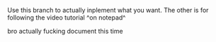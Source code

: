 Use this branch to actually inplement what you want. The other is for following the video tutorial
                                      ^on notepad^


bro actually fucking document this time